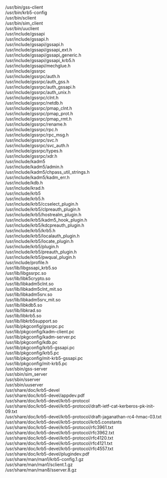 /usr/bin/gss-client  
/usr/bin/krb5-config  
/usr/bin/sclient  
/usr/bin/sim\_client  
/usr/bin/uuclient  
/usr/include/gssapi  
/usr/include/gssapi.h  
/usr/include/gssapi/gssapi.h  
/usr/include/gssapi/gssapi\_ext.h  
/usr/include/gssapi/gssapi\_generic.h  
/usr/include/gssapi/gssapi\_krb5.h  
/usr/include/gssapi/mechglue.h  
/usr/include/gssrpc  
/usr/include/gssrpc/auth.h  
/usr/include/gssrpc/auth\_gss.h  
/usr/include/gssrpc/auth\_gssapi.h  
/usr/include/gssrpc/auth\_unix.h  
/usr/include/gssrpc/clnt.h  
/usr/include/gssrpc/netdb.h  
/usr/include/gssrpc/pmap\_clnt.h  
/usr/include/gssrpc/pmap\_prot.h  
/usr/include/gssrpc/pmap\_rmt.h  
/usr/include/gssrpc/rename.h  
/usr/include/gssrpc/rpc.h  
/usr/include/gssrpc/rpc\_msg.h  
/usr/include/gssrpc/svc.h  
/usr/include/gssrpc/svc\_auth.h  
/usr/include/gssrpc/types.h  
/usr/include/gssrpc/xdr.h  
/usr/include/kadm5  
/usr/include/kadm5/admin.h  
/usr/include/kadm5/chpass\_util\_strings.h  
/usr/include/kadm5/kadm\_err.h  
/usr/include/kdb.h  
/usr/include/krad.h  
/usr/include/krb5  
/usr/include/krb5.h  
/usr/include/krb5/ccselect\_plugin.h  
/usr/include/krb5/clpreauth\_plugin.h  
/usr/include/krb5/hostrealm\_plugin.h  
/usr/include/krb5/kadm5\_hook\_plugin.h  
/usr/include/krb5/kdcpreauth\_plugin.h  
/usr/include/krb5/krb5.h  
/usr/include/krb5/localauth\_plugin.h  
/usr/include/krb5/locate\_plugin.h  
/usr/include/krb5/plugin.h  
/usr/include/krb5/preauth\_plugin.h  
/usr/include/krb5/pwqual\_plugin.h  
/usr/include/profile.h  
/usr/lib/libgssapi\_krb5.so  
/usr/lib/libgssrpc.so  
/usr/lib/libk5crypto.so  
/usr/lib/libkadm5clnt.so  
/usr/lib/libkadm5clnt\_mit.so  
/usr/lib/libkadm5srv.so  
/usr/lib/libkadm5srv\_mit.so  
/usr/lib/libkdb5.so  
/usr/lib/libkrad.so  
/usr/lib/libkrb5.so  
/usr/lib/libkrb5support.so  
/usr/lib/pkgconfig/gssrpc.pc  
/usr/lib/pkgconfig/kadm-client.pc  
/usr/lib/pkgconfig/kadm-server.pc  
/usr/lib/pkgconfig/kdb.pc  
/usr/lib/pkgconfig/krb5-gssapi.pc  
/usr/lib/pkgconfig/krb5.pc  
/usr/lib/pkgconfig/mit-krb5-gssapi.pc  
/usr/lib/pkgconfig/mit-krb5.pc  
/usr/sbin/gss-server  
/usr/sbin/sim\_server  
/usr/sbin/sserver  
/usr/sbin/uuserver  
/usr/share/doc/krb5-devel  
/usr/share/doc/krb5-devel/appdev.pdf  
/usr/share/doc/krb5-devel/krb5-protocol  
/usr/share/doc/krb5-devel/krb5-protocol/draft-ietf-cat-kerberos-pk-init-09.txt  
/usr/share/doc/krb5-devel/krb5-protocol/draft-jaganathan-rc4-hmac-03.txt  
/usr/share/doc/krb5-devel/krb5-protocol/krb5.constants  
/usr/share/doc/krb5-devel/krb5-protocol/rfc3961.txt  
/usr/share/doc/krb5-devel/krb5-protocol/rfc3962.txt  
/usr/share/doc/krb5-devel/krb5-protocol/rfc4120.txt  
/usr/share/doc/krb5-devel/krb5-protocol/rfc4121.txt  
/usr/share/doc/krb5-devel/krb5-protocol/rfc4557.txt  
/usr/share/doc/krb5-devel/plugindev.pdf  
/usr/share/man/man1/krb5-config.1.gz  
/usr/share/man/man1/sclient.1.gz  
/usr/share/man/man8/sserver.8.gz  
